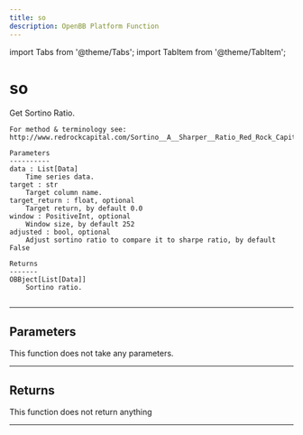 ```yaml
---
title: so
description: OpenBB Platform Function
---
```


import Tabs from '@theme/Tabs';
import TabItem from '@theme/TabItem';

# so

Get Sortino Ratio.

    For method & terminology see: http://www.redrockcapital.com/Sortino__A__Sharper__Ratio_Red_Rock_Capital.pdf

    Parameters
    ----------
    data : List[Data]
        Time series data.
    target : str
        Target column name.
    target_return : float, optional
        Target return, by default 0.0
    window : PositiveInt, optional
        Window size, by default 252
    adjusted : bool, optional
        Adjust sortino ratio to compare it to sharpe ratio, by default False

    Returns
    -------
    OBBject[List[Data]]
        Sortino ratio.

```python wordwrap

```

---

## Parameters

This function does not take any parameters.

---

## Returns

This function does not return anything

---

